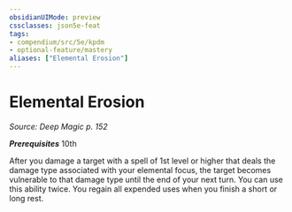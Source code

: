 ```yaml
---
obsidianUIMode: preview
cssclasses: json5e-feat
tags:
- compendium/src/5e/kpdm
- optional-feature/mastery
aliases: ["Elemental Erosion"]
---
```

# Elemental Erosion
*Source: Deep Magic p. 152*  

***Prerequisites*** 10th

After you damage a target with a spell of 1st level or higher that deals the damage type associated with your elemental focus, the target becomes vulnerable to that damage type until the end of your next turn. You can use this ability twice. You regain all expended uses when you finish a short or long rest.